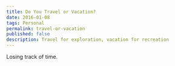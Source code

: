 ```yaml
---
title: Do You Travel or Vacation?
date: 2016-01-08
tags: Personal
permalink: travel-or-vacation
published: false
description: Travel for exploration, vacation for recreation
---
```


Losing track of time.
